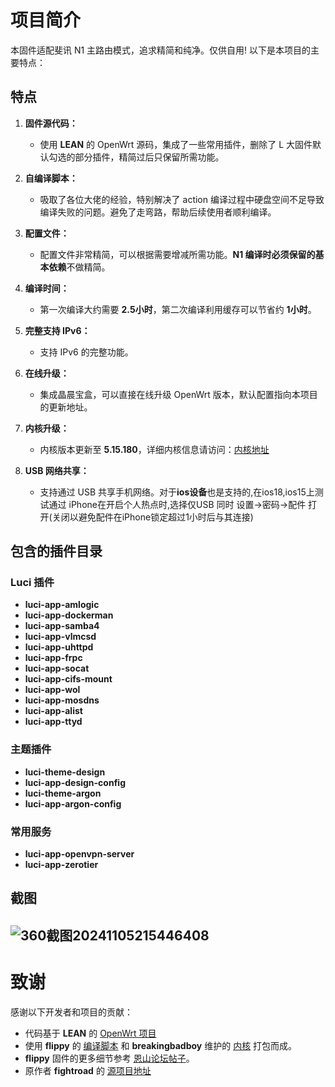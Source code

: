 # 项目简介

本固件适配斐讯 N1 主路由模式，追求精简和纯净。仅供自用! 以下是本项目的主要特点：

## 特点

1. **固件源代码：**
   - 使用 **LEAN** 的 OpenWrt 源码，集成了一些常用插件，删除了 L 大固件默认勾选的部分插件，精简过后只保留所需功能。
  
2. **自编译脚本：**
   - 吸取了各位大佬的经验，特别解决了 action 编译过程中硬盘空间不足导致编译失败的问题。避免了走弯路，帮助后续使用者顺利编译。
  
3. **配置文件：**
   - 配置文件非常精简，可以根据需要增减所需功能。**N1 编译时必须保留的基本依赖**不做精简。

4. **编译时间：**
   - 第一次编译大约需要 **2.5小时**，第二次编译利用缓存可以节省约 **1小时**。

5. **完整支持 IPv6：**
   - 支持 IPv6 的完整功能。

6. **在线升级：**
   - 集成晶晨宝盒，可以直接在线升级 OpenWrt 版本，默认配置指向本项目的更新地址。

7. **内核升级：**
   - 内核版本更新至 **5.15.180**，详细内核信息请访问：[内核地址](https://github.com/breakingbadboy/OpenWrt/releases/)

8. **USB 网络共享：**
   - 支持通过 USB 共享手机网络。对于**ios设备**也是支持的,在ios18,ios15上测试通过 iPhone在开启个人热点时,选择仅USB 同时 设置->密码->配件 打开(关闭以避免配件在iPhone锁定超过1小时后与其连接)

## 包含的插件目录

### Luci 插件

- **luci-app-amlogic**  
- **luci-app-dockerman**  
- **luci-app-samba4**  
- **luci-app-vlmcsd**  
- **luci-app-uhttpd**  
- **luci-app-frpc**  
- **luci-app-socat**  
- **luci-app-cifs-mount**  
- **luci-app-wol**  
- **luci-app-mosdns**  
- **luci-app-alist**  
- **luci-app-ttyd**

### 主题插件

- **luci-theme-design**  
- **luci-app-design-config**  
- **luci-theme-argon**  
- **luci-app-argon-config**

### 常用服务

- **luci-app-openvpn-server**  
- **luci-app-zerotier**

## 截图

![360截图20241105215446408](https://github.com/user-attachments/assets/5b6381d2-52d7-41d2-af12-a7ea0a6d2598)  
---

# 致谢

感谢以下开发者和项目的贡献：

- 代码基于 **LEAN** 的 [OpenWrt 项目](https://github.com/coolsnowwolf/lede)
- 使用 **flippy** 的 [编译脚本](https://github.com/unifreq/openwrt_packit) 和 **breakingbadboy** 维护的 [内核](https://github.com/breakingbadboy/OpenWrt/releases/tag/kernel_stable) 打包而成。
- **flippy** 固件的更多细节参考 [恩山论坛帖子](https://www.right.com.cn/forum/thread-4076037-1-1.html)。
- 原作者 **fightroad** 的 [源项目地址](https://github.com/fightroad/N1-OpenWrt)

